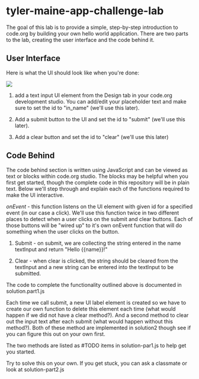 # tyler-maine-app-challenge-lab

The goal of this lab is to provide a simple, step-by-step introduction to code.org by building your own hello world application. There are two parts to the lab, creating the user interface and the code behind it.

## User Interface

Here is what the UI should look like when you're done:

![](https://github.com/Matt-Perejda/tyler-maine-app-challenge-lab/blob/main/helloworld.png?raw=true)

1. add a text input UI element from the Design tab in your code.org development studio. You can add/edit your placeholder text and make sure to set the id to "in_name" (we'll use this later).

2. Add a submit button to the UI and set the id to "submit" (we'll use this later).

3. Add a clear button and set the id to "clear" (we'll use this later)

## Code Behind

The code behind section is written using JavaScript and can be viewed as text or blocks within code.org studio. The blocks may be helpful when you first get started, though the complete code in this repository will be in plain text. Below we'll step through and explain each of the functions required to make the UI interactive.

*onEvent* - this function listens on the UI element with given id for a specified event (in our case a click). We'll use this function twice in two different places to detect when a user clicks on the submit and clear buttons. Each of those buttons will be "wired up" to it's own onEvent function that will do something when the user clicks on the button.

1. Submit - on submit, we are collecting the string entered in the name textInput and return "Hello {{name}}!"

2. Clear - when clear is clicked, the string should be cleared from the textInput and a new string can be entered into the textInput to be submitted.

The code to complete the functionality outlined above is documented in solution.part1.js

Each time we call submit, a new UI label element is created so we have to create our own function to delete this element each time (what would happen if we did not have a clear method?). And a second method to clear out the input text after each submit (what would happen without this method?). Both of these method are implemented in solution2 though see if you can figure this out on your own first.

The two methods are listed as #TODO items in solution-par1.js to help get you started. 

Try to solve this on your own. If you get stuck, you can ask a classmate or look at solution-part2.js
